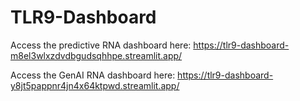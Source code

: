 # TLR9-Dashboard

Access the predictive RNA dashboard here: https://tlr9-dashboard-m8el3wlxzdvdbgudsqhhpe.streamlit.app/

Access the GenAI RNA dashboard here: https://tlr9-dashboard-y8jt5pappnr4jn4x64ktpwd.streamlit.app/

